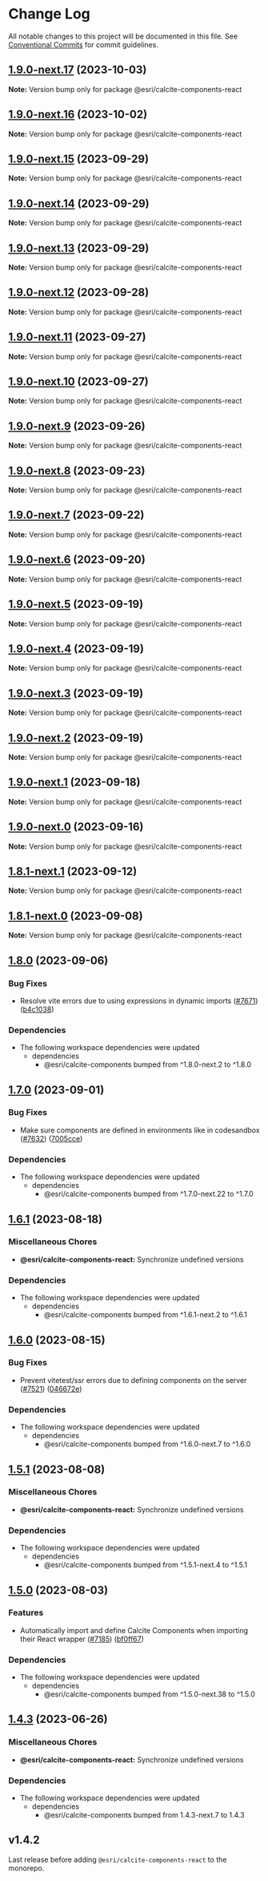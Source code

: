 # Change Log

All notable changes to this project will be documented in this file.
See [Conventional Commits](https://conventionalcommits.org) for commit guidelines.

## [1.9.0-next.17](https://github.com/Esri/calcite-design-system/compare/@esri/calcite-components-react@1.9.0-next.16...@esri/calcite-components-react@1.9.0-next.17) (2023-10-03)

**Note:** Version bump only for package @esri/calcite-components-react

## [1.9.0-next.16](https://github.com/Esri/calcite-design-system/compare/@esri/calcite-components-react@1.9.0-next.15...@esri/calcite-components-react@1.9.0-next.16) (2023-10-02)

**Note:** Version bump only for package @esri/calcite-components-react

## [1.9.0-next.15](https://github.com/Esri/calcite-design-system/compare/@esri/calcite-components-react@1.9.0-next.14...@esri/calcite-components-react@1.9.0-next.15) (2023-09-29)

**Note:** Version bump only for package @esri/calcite-components-react

## [1.9.0-next.14](https://github.com/Esri/calcite-design-system/compare/@esri/calcite-components-react@1.9.0-next.13...@esri/calcite-components-react@1.9.0-next.14) (2023-09-29)

**Note:** Version bump only for package @esri/calcite-components-react

## [1.9.0-next.13](https://github.com/Esri/calcite-design-system/compare/@esri/calcite-components-react@1.9.0-next.12...@esri/calcite-components-react@1.9.0-next.13) (2023-09-29)

**Note:** Version bump only for package @esri/calcite-components-react

## [1.9.0-next.12](https://github.com/Esri/calcite-design-system/compare/@esri/calcite-components-react@1.9.0-next.11...@esri/calcite-components-react@1.9.0-next.12) (2023-09-28)

**Note:** Version bump only for package @esri/calcite-components-react

## [1.9.0-next.11](https://github.com/Esri/calcite-design-system/compare/@esri/calcite-components-react@1.9.0-next.10...@esri/calcite-components-react@1.9.0-next.11) (2023-09-27)

**Note:** Version bump only for package @esri/calcite-components-react

## [1.9.0-next.10](https://github.com/Esri/calcite-design-system/compare/@esri/calcite-components-react@1.9.0-next.9...@esri/calcite-components-react@1.9.0-next.10) (2023-09-27)

**Note:** Version bump only for package @esri/calcite-components-react

## [1.9.0-next.9](https://github.com/Esri/calcite-design-system/compare/@esri/calcite-components-react@1.9.0-next.8...@esri/calcite-components-react@1.9.0-next.9) (2023-09-26)

**Note:** Version bump only for package @esri/calcite-components-react

## [1.9.0-next.8](https://github.com/Esri/calcite-design-system/compare/@esri/calcite-components-react@1.9.0-next.7...@esri/calcite-components-react@1.9.0-next.8) (2023-09-23)

**Note:** Version bump only for package @esri/calcite-components-react

## [1.9.0-next.7](https://github.com/Esri/calcite-design-system/compare/@esri/calcite-components-react@1.9.0-next.6...@esri/calcite-components-react@1.9.0-next.7) (2023-09-22)

**Note:** Version bump only for package @esri/calcite-components-react

## [1.9.0-next.6](https://github.com/Esri/calcite-design-system/compare/@esri/calcite-components-react@1.9.0-next.5...@esri/calcite-components-react@1.9.0-next.6) (2023-09-20)

**Note:** Version bump only for package @esri/calcite-components-react

## [1.9.0-next.5](https://github.com/Esri/calcite-design-system/compare/@esri/calcite-components-react@1.9.0-next.4...@esri/calcite-components-react@1.9.0-next.5) (2023-09-19)

**Note:** Version bump only for package @esri/calcite-components-react

## [1.9.0-next.4](https://github.com/Esri/calcite-design-system/compare/@esri/calcite-components-react@1.9.0-next.3...@esri/calcite-components-react@1.9.0-next.4) (2023-09-19)

**Note:** Version bump only for package @esri/calcite-components-react

## [1.9.0-next.3](https://github.com/Esri/calcite-design-system/compare/@esri/calcite-components-react@1.9.0-next.2...@esri/calcite-components-react@1.9.0-next.3) (2023-09-19)

**Note:** Version bump only for package @esri/calcite-components-react

## [1.9.0-next.2](https://github.com/Esri/calcite-design-system/compare/@esri/calcite-components-react@1.9.0-next.1...@esri/calcite-components-react@1.9.0-next.2) (2023-09-19)

**Note:** Version bump only for package @esri/calcite-components-react

## [1.9.0-next.1](https://github.com/Esri/calcite-design-system/compare/@esri/calcite-components-react@1.9.0-next.0...@esri/calcite-components-react@1.9.0-next.1) (2023-09-18)

**Note:** Version bump only for package @esri/calcite-components-react

## [1.9.0-next.0](https://github.com/Esri/calcite-design-system/compare/@esri/calcite-components-react@1.8.1-next.1...@esri/calcite-components-react@1.9.0-next.0) (2023-09-16)

**Note:** Version bump only for package @esri/calcite-components-react

## [1.8.1-next.1](https://github.com/Esri/calcite-design-system/compare/@esri/calcite-components-react@1.8.1-next.0...@esri/calcite-components-react@1.8.1-next.1) (2023-09-12)

**Note:** Version bump only for package @esri/calcite-components-react

## [1.8.1-next.0](https://github.com/Esri/calcite-design-system/compare/@esri/calcite-components-react@1.8.0...@esri/calcite-components-react@1.8.1-next.0) (2023-09-08)

**Note:** Version bump only for package @esri/calcite-components-react

## [1.8.0](https://github.com/Esri/calcite-design-system/compare/@esri/calcite-components-react@1.7.0...@esri/calcite-components-react@1.8.0) (2023-09-06)

### Bug Fixes

- Resolve vite errors due to using expressions in dynamic imports ([#7671](https://github.com/Esri/calcite-design-system/issues/7671)) ([b4c1038](https://github.com/Esri/calcite-design-system/commit/b4c1038c05ab01958e630fddd5c997f4e080f9fb))

### Dependencies

- The following workspace dependencies were updated
  - dependencies
    - @esri/calcite-components bumped from ^1.8.0-next.2 to ^1.8.0

## [1.7.0](https://github.com/Esri/calcite-design-system/compare/@esri/calcite-components-react@1.6.1...@esri/calcite-components-react@1.7.0) (2023-09-01)

### Bug Fixes

- Make sure components are defined in environments like in codesandbox ([#7632](https://github.com/Esri/calcite-design-system/issues/7632)) ([7005cce](https://github.com/Esri/calcite-design-system/commit/7005cce95835193c8fc8ab41ad47b64abe9de66e))

### Dependencies

- The following workspace dependencies were updated
  - dependencies
    - @esri/calcite-components bumped from ^1.7.0-next.22 to ^1.7.0

## [1.6.1](https://github.com/Esri/calcite-design-system/compare/@esri/calcite-components-react@1.6.0...@esri/calcite-components-react@1.6.1) (2023-08-18)

### Miscellaneous Chores

- **@esri/calcite-components-react:** Synchronize undefined versions

### Dependencies

- The following workspace dependencies were updated
  - dependencies
    - @esri/calcite-components bumped from ^1.6.1-next.2 to ^1.6.1

## [1.6.0](https://github.com/Esri/calcite-design-system/compare/@esri/calcite-components-react@1.5.1...@esri/calcite-components-react@1.6.0) (2023-08-15)

### Bug Fixes

- Prevent vitetest/ssr errors due to defining components on the server ([#7521](https://github.com/Esri/calcite-design-system/issues/7521)) ([046672e](https://github.com/Esri/calcite-design-system/commit/046672e8a0145b4519f438f1819d515031e14eb3))

### Dependencies

- The following workspace dependencies were updated
  - dependencies
    - @esri/calcite-components bumped from ^1.6.0-next.7 to ^1.6.0

## [1.5.1](https://github.com/Esri/calcite-design-system/compare/@esri/calcite-components-react@1.5.0...@esri/calcite-components-react@1.5.1) (2023-08-08)

### Miscellaneous Chores

- **@esri/calcite-components-react:** Synchronize undefined versions

### Dependencies

- The following workspace dependencies were updated
  - dependencies
    - @esri/calcite-components bumped from ^1.5.1-next.4 to ^1.5.1

## [1.5.0](https://github.com/Esri/calcite-design-system/compare/@esri/calcite-components-react@1.4.3...@esri/calcite-components-react@1.5.0) (2023-08-03)

### Features

- Automatically import and define Calcite Components when importing their React wrapper ([#7185](https://github.com/Esri/calcite-design-system/issues/7185)) ([bf0ff67](https://github.com/Esri/calcite-design-system/commit/bf0ff6737f882005f925031171ae9c9d57b41579))

### Dependencies

- The following workspace dependencies were updated
  - dependencies
    - @esri/calcite-components bumped from ^1.5.0-next.38 to ^1.5.0

## [1.4.3](https://github.com/Esri/calcite-design-system/compare/@esri/calcite-components-react@1.4.2...@esri/calcite-components-react@1.4.3) (2023-06-26)

### Miscellaneous Chores

- **@esri/calcite-components-react:** Synchronize undefined versions

### Dependencies

- The following workspace dependencies were updated
  - dependencies
    - @esri/calcite-components bumped from 1.4.3-next.7 to 1.4.3

## v1.4.2

Last release before adding `@esri/calcite-components-react` to the monorepo.
